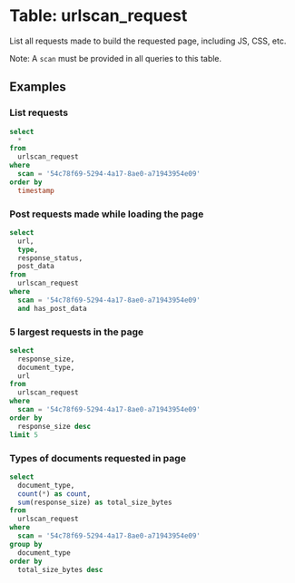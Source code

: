 # Table: urlscan_request

List all requests made to build the requested page, including JS, CSS, etc.

Note: A `scan` must be provided in all queries to this table.

## Examples

### List requests

```sql
select
  *
from
  urlscan_request
where
  scan = '54c78f69-5294-4a17-8ae0-a71943954e09'
order by
  timestamp
```

### Post requests made while loading the page

```sql
select
  url,
  type,
  response_status,
  post_data
from
  urlscan_request
where
  scan = '54c78f69-5294-4a17-8ae0-a71943954e09'
  and has_post_data
```

### 5 largest requests in the page

```sql
select
  response_size,
  document_type,
  url
from
  urlscan_request
where
  scan = '54c78f69-5294-4a17-8ae0-a71943954e09'
order by
  response_size desc
limit 5
```

### Types of documents requested in page

```sql
select
  document_type,
  count(*) as count,
  sum(response_size) as total_size_bytes
from
  urlscan_request
where
  scan = '54c78f69-5294-4a17-8ae0-a71943954e09'
group by
  document_type
order by
  total_size_bytes desc
```
